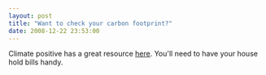 ```yaml
---
layout: post
title: "Want to check your carbon footprint?"
date: 2008-12-22 23:53:00
---
```


Climate positive has a great resource [here][1]. You'll need to have your house hold bills handy.

 [1]: http://climatepositive.org/measure